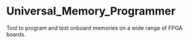 # Universal_Memory_Programmer
Tool to program and test onboard memories on a wide range of FPGA boards.

